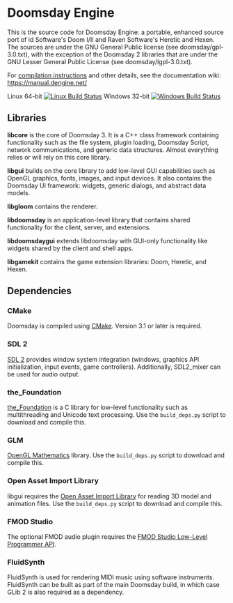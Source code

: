 # Doomsday Engine

This is the source code for Doomsday Engine: a portable, enhanced source port of id Software's Doom I/II and Raven Software's Heretic and Hexen. The sources are under the GNU General Public license (see doomsday/gpl-3.0.txt), with the exception of the Doomsday 2 libraries that are under the GNU Lesser General Public License (see doomsday/lgpl-3.0.txt).

For [compilation instructions](https://manual.dengine.net/devel/compilation) and other details, see the documentation wiki: https://manual.dengine.net/

Linux 64-bit [![Linux Build Status](https://travis-ci.org/skyjake/Doomsday-Engine.svg)](https://travis-ci.org/skyjake/Doomsday-Engine) Windows 32-bit [![Windows Build Status](https://ci.appveyor.com/api/projects/status/79h7egw7q225gj2h?svg=true)](https://ci.appveyor.com/project/skyjake/doomsday-engine)

## Libraries

**libcore** is the core of Doomsday 3. It is a C++ class framework containing functionality such as the file system, plugin loading, Doomsday Script, network communications, and generic data structures. Almost everything relies or will rely on this core library.

**libgui** builds on the core library to add low-level GUI capabilities such as OpenGL graphics, fonts, images, and input devices. It also contains the Doomsday UI framework: widgets, generic dialogs, and abstract data models.

**libgloom** contains the renderer.

**libdoomsday** is an application-level library that contains shared functionality for the client, server, and extensions.

**libdoomsdaygui** extends libdoomsday with GUI-only functionality like widgets shared by the client and shell apps.

**libgamekit** contains the game extension libraries: Doom, Heretic, and Hexen.

## Dependencies

### CMake

Doomsday is compiled using [CMake](http://cmake.org/). Version 3.1 or later is required.

### SDL 2

[SDL 2](http://libsdl.org) provides window system integration (windows, graphics API initialization, input events, game controllers). Additionally, SDL2_mixer can be used for audio output.

### the_Foundation

[the_Foundation](https://git.skyjake.fi/skyjake/the_Foundation/) is a C library for low-level functionality such as multithreading and Unicode text processing. Use the `build_deps.py` script to download and compile this.

### GLM

[OpenGL Mathematics](https://glm.g-truc.net/) library. Use the `build_deps.py` script to download and compile this.

### Open Asset Import Library

libgui requires the [Open Asset Import Library](http://assimp.sourceforge.net/lib_html/index.html) for reading 3D model and animation files. Use the `build_deps.py` script to download and compile this.

### FMOD Studio

The optional FMOD audio plugin requires the [FMOD Studio Low-Level Programmer API](http://www.fmod.org/download).

### FluidSynth

FluidSynth is used for rendering MIDI music using software instruments. FluidSynth can be built as part of the main Doomsday build, in which case GLib 2 is also required as a dependency.


